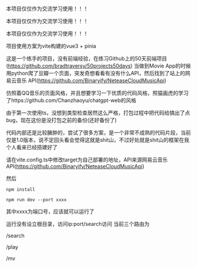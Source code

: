 
本项目仅仅作为交流学习使用！！！

本项目仅仅作为交流学习使用！！！

本项目仅仅作为交流学习使用！！！

项目使用方案为vite构建的vue3 + pinia

这是一个练手的项目，没有前端经验，在练习Github上的50天前端项目(https://github.com/bradtraversy/50projects50days) 当做到Movie App的时候用python爬了豆瓣一个页面，突发奇想看看有没有什么API，然后找到了站上的网易云音乐 API(https://github.com/Binaryify/NeteaseCloudMusicApi)

仿照着QQ音乐的页面风格，并且想要学习一下优质的代码风格，照猫画虎的学习了https://github.com/Chanzhaoyu/chatgpt-web的风格

由于第一次使用ts，没想到类型检查居然这么严格，打包过程中把代码给搞出了点bug，现在这份是没打包之前的备份(还好备份了)

代码内部还是比较臃肿的，尝试了很多方案，是一个非常不成熟的代码片段，当前仅是1.0版本，说不定回头看会觉得这就是shit山，不过好处就是shit山的框架在我个人看来已经搭建好了

请在vite.config.ts中修改target为自己部署的地址，API来源网易云音乐 API(https://github.com/Binaryify/NeteaseCloudMusicApi)

然后
```
npm install

npm run dev --port xxxx
```
其中xxxx为端口号，应该就可以运行了

运行没有设立根目录，访问ip:port/search访问
当前三个路由为

/search

/play

/mv
